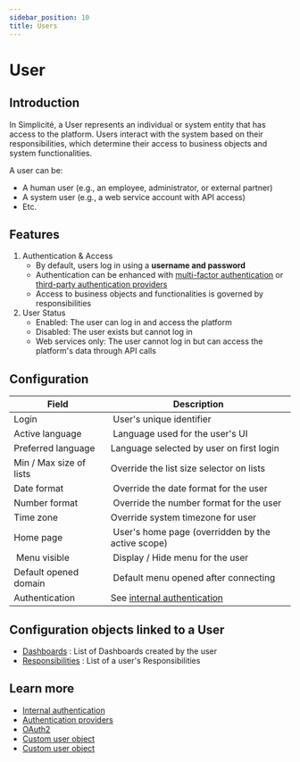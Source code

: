 ```yaml
---
sidebar_position: 10
title: Users
---
```


# User

## Introduction

In Simplicité, a User represents an individual or system entity that has access to the platform. Users interact with the system based on their responsibilities, which determine their access to business objects and system functionalities.

A user can be:
- A human user (e.g., an employee, administrator, or external partner)
- A system user (e.g., a web service account with API access)
- Etc.

## Features

1. Authentication & Access
    - By default, users log in using a **username and password**
    - Authentication can be enhanced with [multi-factor authentication](/docs/documentation/authentication/internal-auth) or [third-party authentication providers](/docs/documentation/authentication/oauth2)
    - Access to business objects and functionalities is governed by responsibilities
2. User Status 
    - Enabled: The user can log in and access the platform
    - Disabled: The user exists but cannot log in
    - Web services only: The user cannot log in but can access the platform's data through API calls

## Configuration

| Field | Description |
| ----- | ----------- |
| Login | User's unique identifier | 
| Active language | Language used for the user's UI |
| Preferred language | Language selected by user on first login |
| Min / Max size of lists | Override the list size selector on lists |
| Date format | Override the date format for the user |
| Number format | Override the number format for the user |
| Time zone | Override system timezone for user |
| Home page | User's home page (overridden by the active scope) |
| Menu visible | Display / Hide menu for the user |
| Default opened domain | Default menu opened after connecting |
| Authentication | See [internal authentication](/docs/documentation/authentication/internal-auth) |

## Configuration objects linked to a User

- [Dashboards](/docs/platform/userinterface/views/dashboard) : List of Dashboards created by the user
- [Responsibilities](/docs/platform/usersrights/responsibilities) : List of a user's Responsibilities

## Learn more

- [Internal authentication](/docs/documentation/authentication/internal-auth)
- [Authentication providers](/docs/documentation/authentication/auth-providers)
- [OAuth2](/docs/documentation/authentication/oauth2)
- [Custom user object](https://community.simplicite.io/t/custom-user-object)
- [Custom user object](/lesson/docs/misc/custom-user)